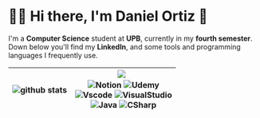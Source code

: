 # 🧑‍💻 Hi there, I'm Daniel Ortiz 👋

I'm a **Computer Science** student at **UPB**, currently in my **fourth semester**.
<br>
Down below you'll find my **LinkedIn**, and some tools and programming languages I frequently use. 

| ![github stats](https://github-readme-stats.vercel.app/api/top-langs/?username=dano796&theme=dark) | <a href="//www.linkedin.com/in/daniel-ortiz-aristizábal/"><img src="https://img.shields.io/badge/linkedin-%230077B5.svg?&style=for-the-badge&logo=linkedin&logoColor=white" /></a>&nbsp;&nbsp; <br> ![Notion](https://img.shields.io/badge/Notion-000000?style=for-the-badge&logo=notion&logoColor=white) ![Udemy](https://camo.githubusercontent.com/4f7476a74954b502e10c6c10864ec94359bc9c98f4ca9cbf925772e4f325b9d5/68747470733a2f2f696d672e736869656c64732e696f2f62616467652f5564656d792d4131303046463f7374796c653d666f722d7468652d6261646765266c6f676f3d5564656d79266c6f676f436f6c6f723d7768697465) <br> ![Vscode](https://img.shields.io/badge/VSCode-0078D4?style=for-the-badge&logo=visual%20studio%20code&logoColor=white) ![VisualStudio](https://img.shields.io/badge/Visual_Studio-5C2D91?style=for-the-badge&logo=visual%20studio&logoColor=white) <br> ![Java](https://img.shields.io/badge/Java-ED8B00?style=for-the-badge&logo=java&logoColor=white) ![CSharp](https://img.shields.io/badge/C%23-239120?style=for-the-badge&logo=c-sharp&logoColor=white) |
|:---:|:---:|

<!--
**dano796/dano796** is a ✨ _special_ ✨ repository because its `README.md` (this file) appears on your GitHub profile.

Here are some ideas to get you started:

- 🔭 I’m currently working on ...
- 🌱 I’m currently learning ...
- 👯 I’m looking to collaborate on ...
- 🤔 I’m looking for help with ...
- 💬 Ask me about ...
- 📫 How to reach me: ...
- 😄 Pronouns: ...
- ⚡ Fun fact: ...
- References:
  https://github.com/alexandresanlim/Badges4-README.md-Profile
  https://hendrasob.github.io/badges/
-->
